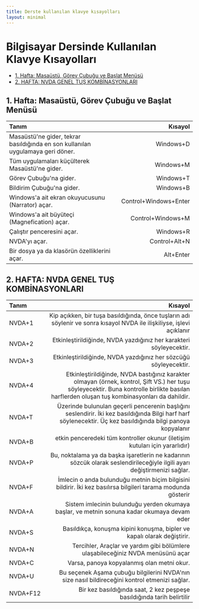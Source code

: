 ```yaml
---
title: Derste kullanılan klavye kısayolları
layout: minimal
---
```




<h1>Bilgisayar Dersinde Kullanılan Klavye Kısayolları</h1>
<div class="toc">
<ul>
<li><a href="#1-hafta-masaustu-gorev-cubugu-ve-baslat-menusu">1. Hafta: Masaüstü, Görev Çubuğu ve Başlat Menüsü</a></li>
<li><a href="#2-hafta-nvda-genel-tus-kombinasyonlari">2. HAFTA: NVDA GENEL TUŞ KOMBİNASYONLARI</a></li>
</ul>
</div>
<h2 id="1-hafta-masaustu-gorev-cubugu-ve-baslat-menusu">1. Hafta: <strong>Masaüstü, Görev Çubuğu ve Başlat Menüsü</strong></h2>
<table>
<thead>
<tr>
<th style="text-align: left;">Tanım</th>
<th style="text-align: right;">Kısayol</th>
</tr>
</thead>
<tbody>
<tr>
<td style="text-align: left;">Masaüstü'ne gider, tekrar basıldığında en son kullanılan uygulamaya geri döner.</td>
<td style="text-align: right;">Windows+D</td>
</tr>
<tr>
<td style="text-align: left;">Tüm uygulamaları küçülterek Masaüstü'ne gider.</td>
<td style="text-align: right;">Windows+M</td>
</tr>
<tr>
<td style="text-align: left;">Görev Çubuğu'na gider.</td>
<td style="text-align: right;">Windows+T</td>
</tr>
<tr>
<td style="text-align: left;">Bildirim Çubuğu'na gider.</td>
<td style="text-align: right;">Windows+B</td>
</tr>
<tr>
<td style="text-align: left;">Windows'a ait ekran okuyucusunu (Narrator) açar.</td>
<td style="text-align: right;">Control+Windows+Enter</td>
</tr>
<tr>
<td style="text-align: left;">Windows'a ait büyüteçi (Magnefication) açar.</td>
<td style="text-align: right;">Control+Windows+M</td>
</tr>
<tr>
<td style="text-align: left;">Çalıştır penceresini açar.</td>
<td style="text-align: right;">Windows+R</td>
</tr>
<tr>
<td style="text-align: left;">NVDA'yı açar.</td>
<td style="text-align: right;">Control+Alt+N</td>
</tr>
<tr>
<td style="text-align: left;">Bir dosya ya da klasörün özelliklerini açar.</td>
<td style="text-align: right;">Alt+Enter</td>
</tr>
</tbody>
</table>
<h2 id="2-hafta-nvda-genel-tus-kombinasyonlari">2. HAFTA: <strong>NVDA GENEL TUŞ KOMBİNASYONLARI</strong></h2>
<table>
<thead>
<tr>
<th style="text-align: left;">Tanım</th>
<th style="text-align: right;">Kısayol</th>
</tr>
</thead>
<tbody>
<tr>
<td style="text-align: left;">NVDA+1</td>
<td style="text-align: right;">Kip açıkken, bir tuşa basıldığında, önce tuşların adı söylenir ve sonra kısayol NVDA ile ilişkiliyse, işlevi açıklanır</td>
</tr>
<tr>
<td style="text-align: left;">NVDA+2</td>
<td style="text-align: right;">Etkinleştirildiğinde, NVDA yazdığınız her karakteri söyleyecektir.</td>
</tr>
<tr>
<td style="text-align: left;">NVDA+3</td>
<td style="text-align: right;">Etkinleştirildiğinde, NVDA yazdığınız her sözcüğü söyleyecektir.</td>
</tr>
<tr>
<td style="text-align: left;">NVDA+4</td>
<td style="text-align: right;">Etkinleştirildiğinde, NVDA bastığınız karakter olmayan (örnek, kontrol, Şift VS.) her tuşu söyleyecektir. Buna kontrolle birlikte basılan harflerden oluşan tuş kombinasyonları da dahildir.</td>
</tr>
<tr>
<td style="text-align: left;">NVDA+T</td>
<td style="text-align: right;">Üzerinde bulunulan geçerli pencerenin başlığını seslendirir. İki kez basıldığında Bilgi harf harf söylenecektir. Üç kez basıldığında bilgi panoya kopyalanır</td>
</tr>
<tr>
<td style="text-align: left;">NVDA+B</td>
<td style="text-align: right;">etkin penceredeki tüm kontroller okunur (iletişim kutuları için yararlıdır)</td>
</tr>
<tr>
<td style="text-align: left;">NVDA+P</td>
<td style="text-align: right;">Bu, noktalama ya da başka işaretlerin ne kadarının sözcük olarak seslendirileceğiyle ilgili ayarı değiştirmenizi sağlar.</td>
</tr>
<tr>
<td style="text-align: left;">NVDA+F</td>
<td style="text-align: right;">İmlecin o anda bulunduğu metnin biçim bilgisini bildirir. İki kez basılırsa bilgileri tarama modunda gösterir</td>
</tr>
<tr>
<td style="text-align: left;">NVDA+A</td>
<td style="text-align: right;">Sistem imlecinin bulunduğu yerden okumaya başlar, ve metnin sonuna kadar okumaya devam eder</td>
</tr>
<tr>
<td style="text-align: left;">NVDA+S</td>
<td style="text-align: right;">Basıldıkça, konuşma kipini konuşma, bipler ve kapalı olarak değiştirir.</td>
</tr>
<tr>
<td style="text-align: left;">NVDA+N</td>
<td style="text-align: right;">Tercihler, Araçlar ve yardım gibi bölümlere ulaşabileceğiniz NVDA menüsünü açar</td>
</tr>
<tr>
<td style="text-align: left;">NVDA+C</td>
<td style="text-align: right;">Varsa, panoya kopyalanmış olan metni okur.</td>
</tr>
<tr>
<td style="text-align: left;">NVDA+U</td>
<td style="text-align: right;">Bu seçenek Aşama çubuğu bilgilerini NVDA'nın size nasıl bildireceğini kontrol etmenizi sağlar.</td>
</tr>
<tr>
<td style="text-align: left;">NVDA+F12</td>
<td style="text-align: right;">Bir kez basıldığında saat, 2 kez peşpeşe basıldığında tarih belirtilir</td>
</tr>
</tbody>
</table>
